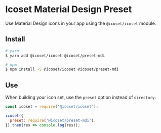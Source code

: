 # Icoset Material Design Preset

Use Material Design icons in your app using the `@icoset/icoset` module.

## Install

```bash
# yarn
$ yarn add @icoset/icoset @icoset/preset-mdi

# npm
$ npm install -S @icoset/icoset @icoset/preset-mdi
```

## Use

When building your icon set, use the `preset` option instead of
`directory`:

```javascript
const icoset = require('@icoset/icoset');

icoset({
  preset: require('@icoset/preset-mdi'),
}).then(res => console.log(res));
```